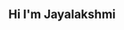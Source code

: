## Hi I'm Jayalakshmi
<!-- ![profile](https://github.com/user-attachments/assets/2b693f01-3f83-4823-b8e8-ab76e223f145)   -->
<div style="background-image: url('![profile](https://github.com/user-attachments/assets/0b263383-bc70-419e-8ce8-75a91f6b79d7)'); background-size: cover; height: 400px; width: 100%;">
</div>


<!--
**BJayalakshmi/BJayalakshmi** is a ✨ _special_ ✨ repository because its `README.md` (this file) appears on your GitHub profile.

Here are some ideas to get you started:

- 🔭 I’m currently working on ...
- 🌱 I’m currently learning ...
- 👯 I’m looking to collaborate on ...
- 🤔 I’m looking for help with ...
- 💬 Ask me about ...
- 📫 How to reach me: ...
- 😄 Pronouns: ...
- ⚡ Fun fact: ...
-->
